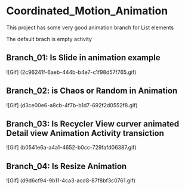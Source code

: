 # Coordinated_Motion_Animation
This project has some very good animation branch for List elements

The default brach is empty activity
## Branch_01: Is Slide in animation example
![Gif] (2c96241f-6aeb-444b-b4e7-c1f98d57f765.gif)

## Branch_02: is Chaos or Random in Animation
![Gif] (d3ce00e6-a8cb-4f7b-b1d7-692f2d0552f8.gif)

## Branch_03: Is Recycler View curver animated Detail view Animation Activity transiction
![Gif] (b0541e6a-a4a1-4652-b0cc-729fafd06387.gif)

## Branch_04: Is Resize Animation
![Gif] (d9d6cf94-9b11-4ca3-acd8-87f8bf3c0761.gif)
